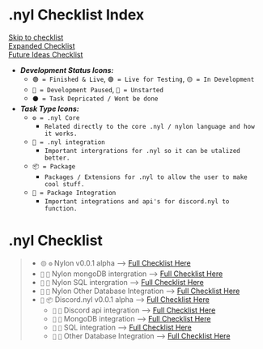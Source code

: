 # .nyl Checklist Index
[Skip to checklist](#nyl-checklist) <br>
[Expanded Checklist](checklist/expandedChecklist.md) <br>
[Future Ideas Checklist](checklist/futureChecklist.md) <br>
- ***Development Status Icons:***
  - `🟢 = Finished & Live`, `🟣 = Live for Testing`, `🟡 = In Development`
  - `🔵 = Development Paused`, `🔴 = Unstarted`
  - `⚫ = Task Depricated / Wont be done`
- ***Task Type Icons:***
  - `⚙️ = .nyl Core`
    - `Related directly to the core .nyl / nylon language and how it works.`
  - `💾 = .nyl integration`
    - `Important intergrations for .nyl so it can be utalized better.`
  - `📦 = Package`
    - `Packages / Extensions for .nyl to allow the user to make cool stuff.`
  - `💽 = Package Integration`
    - `Important integrations and api's for discord.nyl to function.`

# .nyl Checklist
> - `🟡` `⚙️` Nylon v0.0.1 alpha ⟶ [Full Checklist Here]()
> - `🔴` `💾` Nylon mongoDB intergration ⟶ [Full Checklist Here]()
> - `🔴` `💾` Nylon SQL intergration ⟶ [Full Checklist Here]()
> - `🔴` `💾` Nylon Other Database Integration ⟶ [Full Checklist Here]()
> - `🔴` `📦` Discord.nyl v0.0.1 alpha ⟶ [Full Checklist Here]()
>   - `🔴` `💽` Discord api integration  ⟶ [Full Checklist Here]()
>   - `🔴` `💽` MongoDB integration  ⟶ [Full Checklist Here]()
>   - `🔴` `💽` SQL integration  ⟶ [Full Checklist Here]()
>   - `🔴` `💽` Other Database Integration  ⟶ [Full Checklist Here]()
